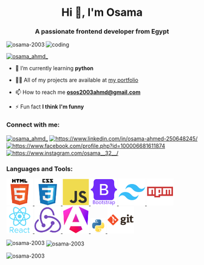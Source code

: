 <h1 align="center">Hi 👋, I'm Osama</h1>
<h3 align="center">A passionate frontend developer from Egypt</h3>


<img align="right" alt="coding" width="400" src="https://cdn.dribbble.com/users/730703/screenshots/6581243/avento.gif">

<p align="left"> <img src="https://komarev.com/ghpvc/?username=osama-2003&label=Profile%20views&color=0e75b6&style=flat" alt="osama-2003" /> </p>

<p align="left"> <a href="https://twitter.com/osama_ahmd_" target="blank"><img src="https://img.shields.io/twitter/follow/osama_ahmd_?logo=twitter&style=for-the-badge" alt="osama_ahmd_" /></a> </p>

- 🌱 I’m currently learning **python**

- 👨‍💻 All of my projects are available at <a href="https://osama-2003.github.io/Portfolio/" /> my portfolio </a>
- 📫 How to reach me **osos2003ahmd@gmail.com**

- ⚡ Fun fact **I think I'm funny**

<h3 align="left">Connect with me:</h3>
<p align="left">
<a href="https://twitter.com/osama_ahmd_" target="blank"><img align="center" src="https://raw.githubusercontent.com/rahuldkjain/github-profile-readme-generator/master/src/images/icons/Social/twitter.svg" alt="osama_ahmd_" height="30" width="40" /></a>
<a href="https://www.linkedin.com/in/osama-ahmed-250648245/" target="blank"><img align="center" src="https://raw.githubusercontent.com/rahuldkjain/github-profile-readme-generator/master/src/images/icons/Social/linked-in-alt.svg" alt="https://www.linkedin.com/in/osama-ahmed-250648245/" height="30" width="40" /></a>
<a href="https://www.facebook.com/profile.php?id=100006681611874" target="blank"><img align="center" src="https://raw.githubusercontent.com/rahuldkjain/github-profile-readme-generator/master/src/images/icons/Social/facebook.svg" alt="https://www.facebook.com/profile.php?id=100006681611874" height="30" width="40" /></a>
<a href="https://www.instagram.com/osama__32__/" target="blank"><img align="center" src="https://raw.githubusercontent.com/rahuldkjain/github-profile-readme-generator/master/src/images/icons/Social/instagram.svg" alt="https://www.instagram.com/osama__32__/" height="30" width="40" /></a>
</p>

<h3 align="left">Languages and Tools:</h3>
<p align="left">
   <a href="https://www.w3.org/html/" target="_blank" rel="noreferrer">
      <img src="https://raw.githubusercontent.com/devicons/devicon/master/icons/html5/html5-original-wordmark.svg" alt="html5" width="70" height="70"/>
   </a>
   <a href="https://www.w3schools.com/css/" target="_blank" rel="noreferrer">
      <img src="https://raw.githubusercontent.com/devicons/devicon/master/icons/css3/css3-original-wordmark.svg" alt="css3" width="70" height="70"/>
   </a>
   <a href="https://developer.mozilla.org/en-US/docs/Web/JavaScript" target="_blank" rel="noreferrer">
      <img src="https://raw.githubusercontent.com/devicons/devicon/master/icons/javascript/javascript-original.svg" alt="javascript" width="70" height="70"/>
   </a>
   <a href="https://getbootstrap.com" target="_blank" rel="noreferrer">
      <img src="https://raw.githubusercontent.com/devicons/devicon/master/icons/bootstrap/bootstrap-plain-wordmark.svg" alt="bootstrap" width="70" height="70"/>
   </a>
    <a href="https://tailwindcss.com/" target="_blank" rel="noreferrer">
      <img src="https://raw.githubusercontent.com/devicons/devicon/master/icons/tailwindcss/tailwindcss-original.svg" alt="tailwind" width="70" height="70"/>
   </a>
    <a href="https://www.npmjs.com/" target="_blank" rel="noreferrer">
      <img src="https://raw.githubusercontent.com/devicons/devicon/master/icons/npm/npm-original-wordmark.svg" alt="npm" width="70" height="70"/>
   </a>
   
   <a href="https://reactjs.org/" target="_blank" rel="noreferrer">
      <img src="https://raw.githubusercontent.com/devicons/devicon/master/icons/react/react-original-wordmark.svg" alt="react" width="70" height="70"/>
   </a>
   <a href="https://redux.js.org/" target="_blank" rel="noreferrer">
      <img src="https://raw.githubusercontent.com/devicons/devicon/master/icons/redux/redux-original.svg" alt="redux" width="70" height="70"/>
   </a>
   
 
   
   <a href="https://angular.io/" target="_blank" rel="noreferrer">
      <img src="https://raw.githubusercontent.com/devicons/devicon/master/icons/angular/angular-original.svg" alt="angular" width="70" height="70"/>
   </a>
   
  <a href="https://www.python.org" target="_blank" rel="noreferrer">
      <img src="https://raw.githubusercontent.com/devicons/devicon/master/icons/python/python-original.svg" alt="python" width="40" height="40"/>
   </a>
   <a href="https://git-scm.com/" target="_blank" rel="noreferrer">
      <img src="https://raw.githubusercontent.com/devicons/devicon/master/icons/git/git-original-wordmark.svg" alt="git" width="70" height="70"/>
   </a>

  
</p>


<p><img align="left" src="https://github-readme-stats.vercel.app/api/top-langs?username=osama-2003&show_icons=true&locale=en&layout=compact" alt="osama-2003" /></p>

<p>&nbsp;<img align="center" src="https://github-readme-stats.vercel.app/api?username=osama-2003&show_icons=true&locale=en" alt="osama-2003" /></p>

<p><img align="center" src="https://github-readme-streak-stats.herokuapp.com/?user=osama-2003&" alt="osama-2003" /></p>
